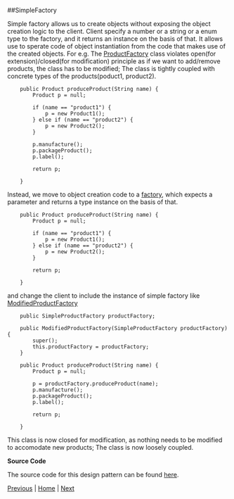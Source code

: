 ##SimpleFactory

Simple factory allows us to create objects without exposing the object creation logic to the client. Client specify a number or a string or a enum type to the factory, and it returns an instance on the basis of that. It allows use to sperate code of object instantiation from the code that makes use of the created objects. For e.g. The [ProductFactory](https://github.com/joed7/Creational-design-patterns/blob/master/src/com/pattern/simplefactory/ProductFactory.java) class violates open(for extension)/closed(for modification) principle as if we want to add/remove products, the class has to be modified; The class is tightly coupled with concrete types of the products(poduct1, product2).

```
	public Product produceProduct(String name) {
		Product p = null;

		if (name == "product1") {
			p = new Product1();
		} else if (name == "product2") {
			p = new Product2();
		}
		
		p.manufacture();
		p.packageProduct();
		p.label();

		return p;

	}
```	  

Instead, we move to object creation code to a [factory](https://github.com/joed7/Creational-design-patterns/blob/master/src/com/pattern/simplefactory/SimpleProductFactory.java), which expects a parameter and returns a type instance on the basis of that.

```
	public Product produceProduct(String name) {
		Product p = null;

		if (name == "product1") {
			p = new Product1();
		} else if (name == "product2") {
			p = new Product2();
		}

		return p;

	}
```	

and change the client to include the instance of simple factory like [ModifiedProductFactory](https://github.com/joed7/Creational-design-patterns/blob/master/src/com/pattern/simplefactory/ModifiedProductFactory.java)

```
	public SimpleProductFactory productFactory;

	public ModifiedProductFactory(SimpleProductFactory productFactory) {
		super();
		this.productFactory = productFactory;
	}

	public Product produceProduct(String name) {
		Product p = null;

		p = productFactory.produceProduct(name);
		p.manufacture();
		p.packageProduct();
		p.label();

		return p;

	}
```

This class is now closed for modification, as nothing needs to be modified to accomodate new products; The class is now loosely coupled. 	

__Source Code__

The source code for this design pattern can be found [here](https://github.com/joed7/Creational-design-patterns/tree/master/src/com/pattern/simplefactory).

[Previous](https://github.com/joed7/Creational-design-patterns/blob/master/singleton.md)  |  [Home](https://github.com/joed7/Creational-design-patterns/blob/master/home.md)  |  [Next](https://github.com/joed7/Creational-design-patterns/blob/master/factorymethod.md)
